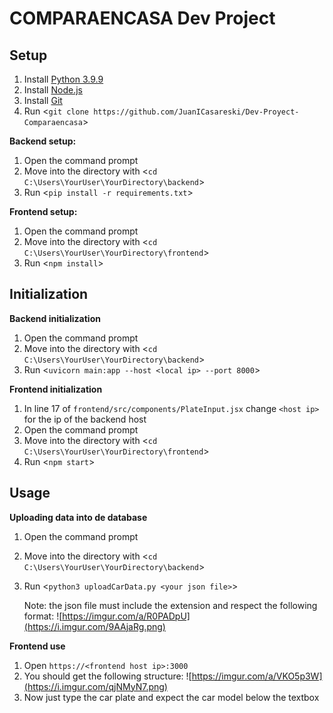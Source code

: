 # **COMPARAENCASA Dev Project**

## **Setup**
1. Install [Python 3.9.9](https://www.python.org/downloads/release/python-399/)
2. Install [Node.js](https://nodejs.org/en/)
3. Install [Git](https://git-scm.com/downloads)
4. Run <```git clone https://github.com/JuanICasareski/Dev-Proyect-Comparaencasa```>


**Backend setup:**
1. Open the command prompt
2. Move into the directory with <```cd C:\Users\YourUser\YourDirectory\backend```>
3. Run <```pip install -r requirements.txt```>


**Frontend setup:**
1. Open the command prompt
2. Move into the directory with <```cd C:\Users\YourUser\YourDirectory\frontend```>
3. Run <```npm install```>
   

## **Initialization**


**Backend initialization**
1. Open the command prompt
2. Move into the directory with <```cd C:\Users\YourUser\YourDirectory\backend```>
3. Run <```uvicorn main:app --host <local ip> --port 8000```>

**Frontend initialization**
1. In line 17 of ```frontend/src/components/PlateInput.jsx``` change ```<host ip>``` for the ip of the backend host
2. Open the command prompt
3. Move into the directory with <```cd C:\Users\YourUser\YourDirectory\frontend```>
4. Run <```npm start```>
   

## **Usage**


**Uploading data into de database**
1. Open the command prompt
2. Move into the directory with <```cd C:\Users\YourUser\YourDirectory\backend```>
3. Run <```python3 uploadCarData.py <your json file>```>
   
    Note: the json file must include the extension and respect the following format:
    ![https://imgur.com/a/R0PADpU](https://i.imgur.com/9AAjaRg.png)

**Frontend use**
1. Open ```https://<frontend host ip>:3000```
2. You should get the following structure:
   ![https://imgur.com/a/VKO5p3W](https://i.imgur.com/qjNMyN7.png)
3. Now just type the car plate and expect the car model below the textbox
